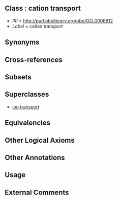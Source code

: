 
## Class : cation transport

 * *IRI* = http://purl.obolibrary.org/obo/GO_0006812
 * *Label* = cation transport

## Synonyms


## Cross-references


## Subsets


## Superclasses

 * [ion transport](../../GO/11/GO_0006811.md)

## Equivalencies


## Other Logical Axioms


## Other Annotations


## Usage


## External Comments

